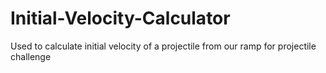 # Initial-Velocity-Calculator
Used to calculate initial velocity of a projectile from our ramp for projectile challenge
